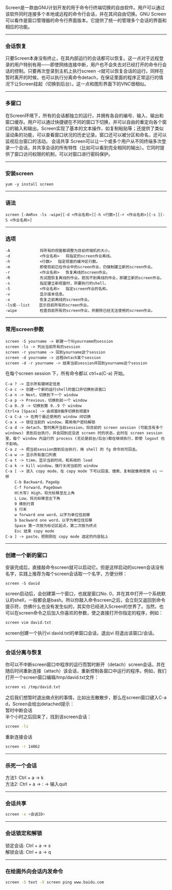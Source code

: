 Screen是一款由GNU计划开发的用于命令行终端切换的自由软件。用户可以通过该软件同时连接多个本地或远程的命令行会话，并在其间自由切换。GNU Screen可以看作是窗口管理器的命令行界面版本。它提供了统一的管理多个会话的界面和相应的功能。

---

### 会话恢复
只要Screen本身没有终止，在其内部运行的会话都可以恢复。这一点对于远程登录的用户特别有用——即使网络连接中断，用户也不会失去对已经打开的命令行会话的控制。只要再次登录到主机上执行screen -r就可以恢复会话的运行。同样在暂时离开的时候，也可以执行分离命令detach，在保证里面的程序正常运行的情况下让Screen挂起（切换到后台）。这一点和图形界面下的VNC很相似。

---

### 多窗口
在Screen环境下，所有的会话都独立的运行，并拥有各自的编号、输入、输出和窗口缓存。用户可以通过快捷键在不同的窗口下切换，并可以自由的重定向各个窗口的输入和输出。Screen实现了基本的文本操作，如复制粘贴等；还提供了类似滚动条的功能，可以查看窗口状况的历史记录。窗口还可以被分区和命名，还可以监视后台窗口的活动。 会话共享 Screen可以让一个或多个用户从不同终端多次登录一个会话，并共享会话的所有特性（比如可以看到完全相同的输出）。它同时提供了窗口访问权限的机制，可以对窗口进行密码保护。

---

### 安装screen
```shell
yum -y install screen
```

---

### 语法
```shell
screen [-AmRvx -ls -wipe][-d <作业名称>][-h <行数>][-r <作业名称>][-s ][-S <作业名称>]
```

---

### 选项
```
-A             将所有的视窗都调整为目前终端机的大小。
-d             <作业名称> 　将指定的screen作业离线。
-h             <行数> 　指定视窗的缓冲区行数。
-m             即使目前已在作业中的screen作业，仍强制建立新的screen作业。
-r             <作业名称> 　恢复离线的screen作业。
-R             先试图恢复离线的作业。若找不到离线的作业，即建立新的screen作业。
-s             指定建立新视窗时，所要执行的shell。
-S             <作业名称> 　指定screen作业的名称。
-v             显示版本信息。
-x             恢复之前离线的screen作业。
-ls或--list    显示目前所有的screen作业。
-wipe          检查目前所有的screen作业，并删除已经无法使用的screen作业。
```

---

### 常用screen参数
```
screen -S yourname -> 新建一个叫yourname的session
screen -ls -> 列出当前所有的session
screen -r yourname -> 回到yourname这个session
screen -d yourname -> 远程detach某个session
screen -d -r yourname -> 结束当前session并回到yourname这个session
```

在每个screen session 下，所有命令都以 ctrl+a(C-a) 开始。
```
C-a ? -> 显示所有键绑定信息
C-a c -> 创建一个新的运行shell的窗口并切换到该窗口
C-a n -> Next，切换到下一个 window
C-a p -> Previous，切换到前一个 window
C-a 0..9 -> 切换到第 0..9 个 window
Ctrl+a [Space] -> 由视窗0循序切换到视窗9
C-a C-a -> 在两个最近使用的 window 间切换
C-a x -> 锁住当前的 window，需用用户密码解锁
C-a d -> detach，暂时离开当前session，将目前的 screen session (可能含有多个 windows) 丢到后台执行，并会回到还没进 screen 时的状态，此时在 screen session 里，每个 window 内运行的 process (无论是前台/后台)都在继续执行，即使 logout 也不影响。 
C-a z -> 把当前session放到后台执行，用 shell 的 fg 命令则可回去。
C-a w -> 显示所有窗口列表
C-a t -> time，显示当前时间，和系统的 load
C-a k -> kill window，强行关闭当前的 window
C-a [ -> 进入 copy mode，在 copy mode 下可以回滚、搜索、复制就像用使用 vi 一样 
    C-b Backward，PageUp
    C-f Forward，PageDown
    H(大写) High，将光标移至左上角
    L Low，将光标移至左下角
    0 移到行首
    $ 行末
    w forward one word，以字为单位往前移
    b backward one word，以字为单位往后移
    Space 第一次按为标记区起点，第二次按为终点
    Esc 结束 copy mode
C-a ] -> paste，把刚刚在 copy mode 选定的内容贴上
```

---

### 创建一个新的窗口 
安装完成后，直接敲命令screen就可以启动它。但是这样启动的screen会话没有名字，实践上推荐为每个screen会话取一个名字，方便分辨： 
```shell
screen -S david 
```
screen启动后，会创建第一个窗口，也就是窗口No. 0，并在其中打开一个系统默认的shell，一般都会是bash。所以你敲入命令screen之后，会立刻又返回到命令提示符，仿佛什么也没有发生似的，其实你已经进入Screen的世界了。当然，也可以在screen命令之后加入你喜欢的参数，使之直接打开你指定的程序，例如：
```bash
screen vim david.txt
```
screen创建一个执行vi david.txt的单窗口会话，退出vi 将退出该窗口/会话。

---

### 会话分离与恢复
你可以不中断screen窗口中程序的运行而暂时断开（detach）screen会话，并在随后时间重新连接（attach）该会话，重新控制各窗口中运行的程序。例如，我们打开一个screen窗口编辑/tmp/david.txt文件：
```bash
screen vi /tmp/david.txt
```
之后我们想暂时退出做点别的事情，比如出去散散步，那么在screen窗口键入C-a d，Screen会给出detached提示：  
暂时中断会话  
半个小时之后回来了，找到该screen会话：
```bash
screen -ls
```
重新连接会话
```bash
screen -r 14062
```

---

### 杀死一个会话
方法1: Ctrl + a -> k  
方法2: Ctrl + a -> : -> 输入quit

---

### 会话共享
```bash
screen -x <会话ID>
```

---

### 会话锁定和解锁
锁定会话: Ctrl + a -> s  
解锁会话: Ctrl + a -> q

---

### 在绘画外向会话内发命令
```bash
screen -S text -X screen ping www.baidu.com
```